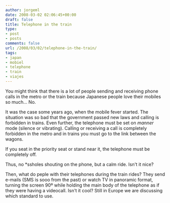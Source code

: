 ```yaml
---
author: jorgeml
date: 2008-03-02 02:06:45+00:00
draft: false
title: Telephone in the train
type: 
- post
- posts
comments: false
url: /2008/03/02/telephone-in-the-train/
tags:
- japan
- mobiel
- telephone
- train
- viajes
---
```


You might think that there is a lot of people sending and receiving phone calls in the metro or the train because Japanese people love their mobiles so much... No.

It was the case some years ago, when the mobile fever started. The situation was so bad that the government passed new laws and calling is forbidden in trains. Even further, the telephone must be set on _manner_ mode (silence or vibrating). Calling or receiving a call is completely forbidden in the metro and in trains you must go to the link between the wagons.

If you seat in the priority seat or stand near it, the telephone must be completely off.

Thus, no *ssholes shouting on the phone, but a calm ride. Isn't it nice?

Then, what do peple with their telephones during the train rides? They send e-mails (SMS is sooo from the past) or watch TV in panoramic format, turning the screen 90º while holding the main body of the telephone as if they were having a videocall. Isn't it cool? Still in Europe we are discussing which standard to use.
